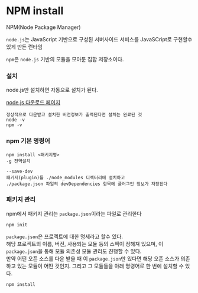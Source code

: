 # NPM install

NPM(Node Package Manager)

`node.js`는 JavaScript 기반으로 구성된 서버사이드 서비스를 JavaSCript로 구현할수 있게 만든 런타임

`npm`은 `node.js` 기반의 모듈을 모아둔 집합 저장소이다.

### 설치

node.js만 설치하면 자동으로 설치가 된다.

[node.js 다운로드 페이지](http://www.nodejs.org)

```
정상적으로 다운받고 설치한 버전정보가 출력된다면 설치는 완료된 것
node -v
npm -v
```

### npm 기본 명령어

```
npm install <패키지명>
-g 전역설치

--save-dev
패키지(plugin)를 ./node_modules 디렉터리에 설치하고
./package.json 파일의 devDependencies 항목에 플러그인 정보가 저장된다
```

### 패키지 관리

npm에서 패키지 관리는 `package.json`이라는 파일로 관리한다

```
npm init
```

`package.json`은 프로젝트에 대한 명세라고 할수 있다. <br>
해당 프로젝트의 이름, 버전, 사용되는 모듈 등의 스펙이 정해져 있으며, 이 `package.json`을 통해 모듈 의존성 모듈 관리도 진행할 수 있다.<br>
만약 어떤 오픈 소스를 다운 받을 때 이 `package.json`만 있다면 해당 오픈 소스가 의존하고 있는 모듈이 어떤 것인지. 그리고 그 모듈들을 아래 명령어로 한 번에 설치할 수 있다.

```
npm install
```
